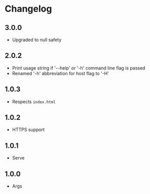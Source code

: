# Changelog

## 3.0.0

+ Upgraded to null safety

## 2.0.2

+ Print usage string if '--help' or '-h' command line flag is passed
+ Renamed '-h' abbreviation for host flag to '-H' 

## 1.0.3

+ Respects `index.html`

## 1.0.2

+ HTTPS support

## 1.0.1

+ Serve

## 1.0.0

+ Args
